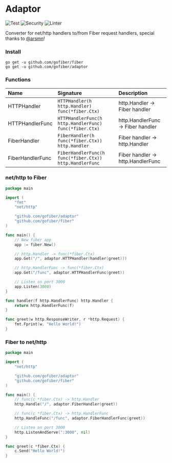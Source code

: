 # Adaptor

![Test](https://github.com/gofiber/adaptor/workflows/Test/badge.svg)
![Security](https://github.com/gofiber/adaptor/workflows/Security/badge.svg)
![Linter](https://github.com/gofiber/adaptor/workflows/Linter/badge.svg)

Converter for net/http handlers to/from Fiber request handlers, special thanks to [@arsmn](https://github.com/arsmn)!

### Install
```
go get -u github.com/gofiber/fiber
go get -u github.com/gofiber/adaptor
```

### Functions
| Name | Signature | Description
| :--- | :--- | :---
| HTTPHandler | `HTTPHandler(h http.Handler) func(*fiber.Ctx)` | http.Handler -> Fiber handler
| HTTPHandlerFunc | `HTTPHandlerFunc(h http.HandlerFunc) func(*fiber.Ctx)` | http.HandlerFunc -> Fiber handler
| FiberHandler | `FiberHandler(h func(*fiber.Ctx)) http.Handler` | Fiber handler -> http.Handler
| FiberHandlerFunc | `FiberHandlerFunc(h func(*fiber.Ctx)) http.HandlerFunc` | Fiber handler -> http.HandlerFunc

### net/http to Fiber
```go
package main

import (
	"fmt"
	"net/http"

	"github.com/gofiber/adaptor"
	"github.com/gofiber/fiber"
)

func main() {
	// New fiber app
	app := fiber.New()

	// http.Handler -> func(*fiber.Ctx)
	app.Get("/", adaptor.HTTPHandler(handler(greet)))

	// http.HandlerFunc -> func(*fiber.Ctx)
	app.Get("/func", adaptor.HTTPHandlerFunc(greet))

	// Listen on port 3000
	app.Listen(3000)
}

func handler(f http.HandlerFunc) http.Handler {
	return http.HandlerFunc(f)
}

func greet(w http.ResponseWriter, r *http.Request) {
	fmt.Fprint(w, "Hello World!")
}
```

### Fiber to net/http
```go
package main

import (
	"net/http"

	"github.com/gofiber/adaptor"
	"github.com/gofiber/fiber"
)

func main() {
	// func(c *fiber.Ctx) -> http.Handler
	http.Handle("/", adaptor.FiberHandler(greet))

  	// func(c *fiber.Ctx) -> http.HandlerFunc
	http.HandleFunc("/func", adaptor.FiberHandlerFunc(greet))

	// Listen on port 3000
	http.ListenAndServe(":3000", nil)
}

func greet(c *fiber.Ctx) {
	c.Send("Hello World!")
}
```
